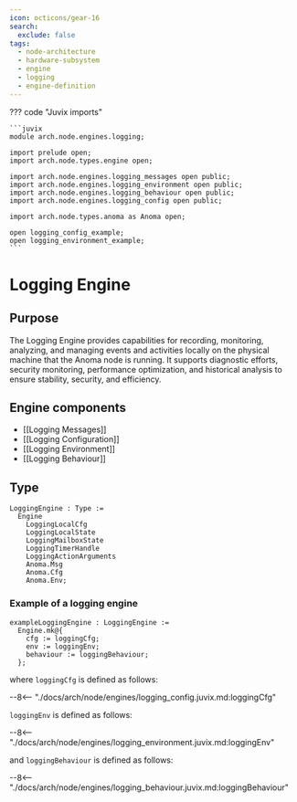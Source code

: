```yaml
---
icon: octicons/gear-16
search:
  exclude: false
tags:
  - node-architecture
  - hardware-subsystem
  - engine
  - logging
  - engine-definition
---
```


??? code "Juvix imports"

    ```juvix
    module arch.node.engines.logging;

    import prelude open;
    import arch.node.types.engine open;

    import arch.node.engines.logging_messages open public;
    import arch.node.engines.logging_environment open public;
    import arch.node.engines.logging_behaviour open public;
    import arch.node.engines.logging_config open public;

    import arch.node.types.anoma as Anoma open;

    open logging_config_example;
    open logging_environment_example;
    ```

# Logging Engine

## Purpose

The Logging Engine provides capabilities for recording, monitoring,
analyzing, and managing events and activities locally on the physical
machine that the Anoma node is running. It supports diagnostic efforts,
security monitoring, performance optimization, and historical analysis
to ensure stability, security, and efficiency.

## Engine components

- [[Logging Messages]]
- [[Logging Configuration]]
- [[Logging Environment]]
- [[Logging Behaviour]]

## Type

<!-- --8<-- [start:LoggingEngine] -->
```juvix
LoggingEngine : Type :=
  Engine
    LoggingLocalCfg
    LoggingLocalState
    LoggingMailboxState
    LoggingTimerHandle
    LoggingActionArguments
    Anoma.Msg
    Anoma.Cfg
    Anoma.Env;
```
<!-- --8<-- [end:LoggingEngine] -->

### Example of a logging engine

<!-- --8<-- [start:exampleLoggingEngine] -->
```juvix
exampleLoggingEngine : LoggingEngine :=
  Engine.mk@{
    cfg := loggingCfg;
    env := loggingEnv;
    behaviour := loggingBehaviour;
  };
```
<!-- --8<-- [end:exampleLoggingEngine] -->

where `loggingCfg` is defined as follows:

--8<-- "./docs/arch/node/engines/logging_config.juvix.md:loggingCfg"

`loggingEnv` is defined as follows:

--8<-- "./docs/arch/node/engines/logging_environment.juvix.md:loggingEnv"

and `loggingBehaviour` is defined as follows:

--8<-- "./docs/arch/node/engines/logging_behaviour.juvix.md:loggingBehaviour"
